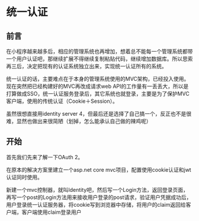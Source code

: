 # 统一认证

## 前言

在小程序越来越多后，相应的管理系统也再增加，想着总不能每一个管理系统都带一个用户认证吧，那继续扩展不得继续复制粘贴代码，继续增加数据库。所以思索再三后，决定把现有的认证系统独立出来，实现统一认证所有的系统。

统一认证的话，主要难点在于本身的管理系统使用的MVC架构，已经投入使用。现在突然把已经构建好的MVC再改成请求web API的工作量有一丢丢大，所以是打算做成SSO，统一认证服务登录后，其它系统也就登录，主要是为了保护MVC客户端，使用的传统认证（Cookie＋Session）。

虽然很想直接用identity server 4，但最后还是选择了自己搞一个，反正也不是很难，显然也做出来很简陋（划掉，怎么能承认自己做的辣鸡呢）

## 开始

首先我们先来了解一下OAuth 2。



在原本的解决方案里建立一个asp.net core mvc项目，配置使用cookie认证和jwt认证同时使用。

新建一个mvc控制器，就叫Identity吧，然后写一个Login方法，返回登录页面，再写一个post的Login方法用来接收用户登录的post请求，验证用户凭据成功后，用户登录统一认证服务器，将cookie写到浏览器中存储，将用户的claim返回给客户端，客户端使用claim登录用户